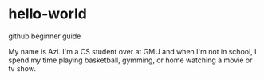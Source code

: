 # hello-world
github beginner guide

My name is Azi.
I'm a CS student over at GMU and when I'm not in school, I spend my time playing basketball, gymming, or 
home watching a movie or tv show.
